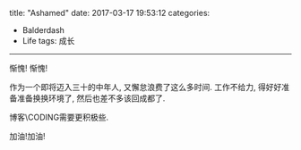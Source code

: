 title: "Ashamed"
date: 2017-03-17 19:53:12
categories:
- Balderdash
- Life
tags: 成长
---
惭愧! 惭愧!

  作为一个即将迈入三十的中年人, 又懈怠浪费了这么多时间. 工作不给力, 得好好准备准备换换环境了, 然后也差不多该回成都了.

  博客\CODING需要更积极些.

加油!加油!  
